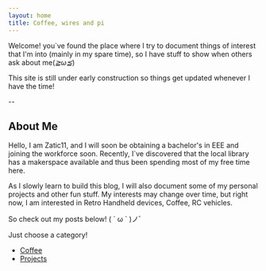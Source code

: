 ```yaml
---
layout: home
title: Coffee, wires and pi
---
```

Welcome! you`ve found the place where I try to document things of interest that I'm into (mainly in my spare time), so I have stuff to show when others ask about me(*≧ω≦*)

This site is still under early construction so things get updated whenever I have the time! 

--
## About Me

Hello, I am Zatic11, and I will soon be obtaining a bachelor's in EEE and joining the workforce soon. Recently, I`ve discovered that the local library has a makerspace available and thus been spending most of my free time here. 

As I slowly learn to build this blog, I will also document some of my personal projects and other fun stuff. 
My interests may change over time, but right now, I am interested in Retro Handheld devices, Coffee, RC vehicles. 

So check out my posts below! 	( ´ ω ` )ノﾞ

Just choose a category!

- [Coffee](/coffee/)
- [Projects](/projects/)

